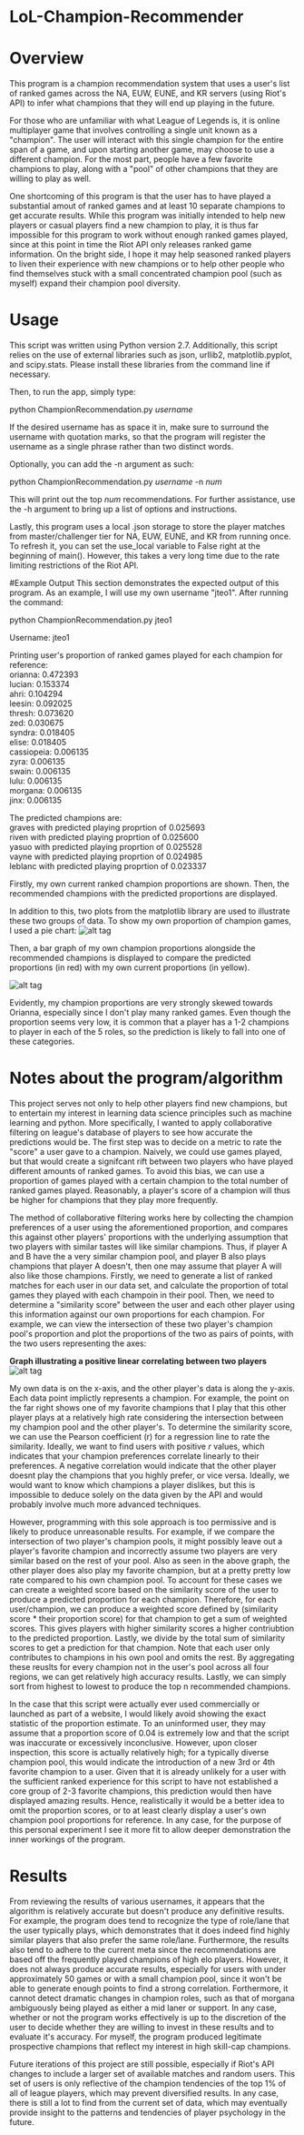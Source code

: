 # LoL-Champion-Recommender
# Overview
This program is a champion recommendation system that uses a user's list of ranked games across the NA, EUW, EUNE, and KR servers (using Riot's API) to infer what champions that they will end up playing in the future.

For those who are unfamiliar with what League of Legends is, it is online multiplayer game that involves controlling a single
unit known as a "champion". The user will interact with this single champion for the entire span of a game, and upon 
starting another game, may choose to use a different champion. For the most part, people have a few favorite champions to play, along with a "pool" of other champions that they are willing to play as well.

One shortcoming of this program is that the user has to have played a substantial amout of ranked games and at least 10 separate champions to get accurate results. While this program was initially intended to help new players or casual players find a new champion to play, it is thus far impossible for this program to work without enough ranked games played, since at this point in time the Riot API only releases ranked game information. On the bright side, I hope it may help seasoned ranked players to liven their experience with new champions or to help other people who find themselves stuck with a small concentrated champion pool (such as myself) expand their champion pool diversity.

# Usage
This script was written using Python version 2.7. Additionally, this script relies on the use of external libraries such as json, urllib2, matplotlib.pyplot, and scipy.stats. Please install these libraries from the command line if necessary.

Then, to run the app, simply type:

python ChampionRecommendation.py <i>username</i> 

If the desired username has as space it in, make sure to surround the username with quotation marks, so that the program will register the username as a single phrase rather than two distinct words.

Optionally, you can add the -n argument as such:

python ChampionRecommendation.py <i>username</i> -n <i>num</i>

This will print out the top <i>num</i> recommendations. For further assistance, use the -h argument to bring up a list of options and instructions.

Lastly, this program uses a local .json storage to store the player matches from master/challenger tier for NA, EUW, EUNE, and KR from running once. To refresh it, you can set the use_local variable to False right at the beginning of main(). However, this takes a very long time due to the rate limiting restrictions of the Riot API.

#Example Output
This section demonstrates the expected output of this program. As an example, I will use my own username "jteo1". After running the command:

python ChampionRecommendation.py jteo1

Username: jteo1

Printing user's proportion of ranked games played for each champion for reference: <br>
orianna: 0.472393 <br>
lucian: 0.153374 <br>
ahri: 0.104294 <br>
leesin: 0.092025 <br>
thresh: 0.073620 <br>
zed: 0.030675 <br>
syndra: 0.018405 <br>
elise: 0.018405 <br>
cassiopeia: 0.006135 <br>
zyra: 0.006135 <br>
swain: 0.006135 <br>
lulu: 0.006135 <br>
morgana: 0.006135 <br>
jinx: 0.006135 <br>

The predicted champions are: <br>
graves with predicted playing proprtion of 0.025693 <br>
riven with predicted playing proprtion of 0.025600 <br>
yasuo with predicted playing proprtion of 0.025528 <br>
vayne with predicted playing proprtion of 0.024985 <br>
leblanc with predicted playing proprtion of 0.023337 <br>

Firstly, my own current ranked champion proportions are shown. Then, the recommended champions with the predicted proportions are displayed.

In addition to this, two plots from the matplotlib library are used to illustrate these two groups of data. To show my own proportion of champion games, I used a pie chart:
![alt tag](https://github.com/jteo1/LoL-Champion-Recommender/blob/master/README%20pictures/example_pie_chart.PNG)

Then, a bar graph of my own champion proportions alongside the recommended champions is displayed to compare the predicted proportions (in red) with my own current proportions (in yellow).

![alt tag](https://github.com/jteo1/LoL-Champion-Recommender/blob/master/README%20pictures/example_bar_graph.PNG)

Evidently, my champion proportions are very strongly skewed towards Orianna, especially since I don't play many ranked games. Even though the proportion seems very low, it is common that a player has a 1-2 champions to player in each of the 5 roles, so the prediction is likely to fall into one of these categories.

# Notes about the program/algorithm
This project serves not only to help other players find new champions, but to entertain my interest in learning data science
principles such as machine learning and python. More specifically, I wanted to apply collaborative filtering on league's database of players to see how accurate the predictions would be. The first step was to decide on a metric to rate the "score" a user gave to a champion. Naively, we could use games played, but that would create a signifcant rift between two players who have played different amounts of ranked games. To avoid this bias, we can use a proportion of games played with a certain champion to the total number of ranked games played. Reasonably, a player's score of a champion will thus be higher for champions that they play more frequently.

The method of collaborative filtering works here by collecting the champion preferences of a user using the aforementioned proportion, and compares this against other players' proportions with the underlying assumption that two players with similar tastes will like similar champions. Thus, if player A and B have the a very similar champion pool, and player B also plays champions that player A doesn't, then one may assume that player A will also like those champions. Firstly, we need to generate a list of ranked matches for each user in our data set, and calculate the proportion of total games they played with each champoin in their pool. Then, we need to determine a "similarity score" between the user and each other player using this information against our own proportions for each champion. For example, we can view the intersection of these two player's champion pool's proportion and plot the proportions of the two as pairs of points, with the two users representing the axes:

<b>Graph illustrating a positive linear correlating between two players</b>
![alt tag](https://github.com/jteo1/LoL-Champion-Recommender/blob/master/README%20pictures/proportion%20regression.PNG)


My own data is on the x-axis, and the other player's data is along the y-axis. Each data point implictly represents a champion. For example, the point on the far right shows one of my favorite champions that I play that this other player plays at a relatively high rate considering the intersection between my champion pool and the other player's. To determine the 
similarity score, we can use the Pearson coefficient (r) for a regression line to rate the similarity. Ideally, we want to find users with positive <i>r</i> values, which indicates that your champion preferences correlate linearly to their preferences. A negative correlation would indicate that the other player doesnt play the champions that you highly prefer, or vice versa. Ideally, we would want to know which champions a player dislikes, but this is impossible to deduce solely on the data given by the API and would probably involve much more advanced techniques.

However, programming with this sole approach is too permissive and is likely to produce unreasonable results. For example, if we compare the intersection of two player's champion pools, it might possibly leave out a player's favorite champion and incorrectly assume two players are very similar based on the rest of your pool. Also as seen in the above graph, the other player does also play my favorite champion, but at a pretty pretty low rate compared to his own champion pool. To account for these cases we can create a weighted score based on the similarity score of the user to produce a predicted proportion for each champion. Therefore, for each user/champion, we can produce a weighted score defined by (similarity score * their proportion score) for that champion to get a sum of weighted scores. This gives players with higher similarity scores a higher contriubtion to the predicted proportion. Lastly, we divide by the total sum of similarity scores to get a prediction for that champion. Note that each user only contributes to champions in his own pool and omits the rest. By aggregating these reuslts for every champion not in the user's pool across all four regions, we can get relatively high accuracy results. Lastly, we can simply sort from highest to lowest to produce the top n recommended champions.

In the case that this script were actually ever used commercially or launched as part of a website, I would likely avoid showing the exact statistic of the proportion estimate. To an uninformed user, they may assume that a proportion score of 0.04 is extremely low and that the script was inaccurate or excessively inconclusive. However, upon closer inspection, this score is actually relatively high; for a typically diverse champion pool, this would indicate the introduction of a new 3rd or 4th favorite champion to a user. Given that it is already unlikely for a user with the sufficient ranked experience for this script to have not established a core group of 2-3 favorite champions, this prediction would then have displayed amazing results. Hence, realistically it would be a better idea to omit the proportion scores, or to at least clearly display a user's own champion pool proportions for reference. In any case, for the purpose of this personal experiment I see it more fit to allow deeper demonstration the inner workings of the program.

# Results
From reviewing the results of various usernames, it appears that the algorithm is relatively accurate but doesn't produce any definitive results. For example, the program does tend to recognize the type of role/lane that the user typically plays, which demonstrates that it does indeed find highly similar players that also prefer the same role/lane. Furthermore, the results also tend to adhere to the current meta since the recommendations are based off the frequently played champions of high elo players. However, it does not always produce accurate results, especially for users with under approximately 50 games or with a small champion pool, since it won't be able to generate enough points to find a strong correlation. Forthermore, it cannot detect dramatic changes in champion roles, such as that of morgana ambiguously being played as either a mid laner or support. In any case, whether or not the program works effectively is up to the discretion of the user to decide whether they are willing to invest in these results and to evaluate it's accuracy. For myself, the program produced legitimate prospective champions that reflect my interest in high skill-cap champions.

Future iterations of this project are still possible, especially if Riot's API changes to include a larger set of available matches and random users. This set of users is only reflective of the champion tendencies of the top 1% of all of league players, which may prevent diversified results. In any case, there is still a lot to find from the current set of data, which may eventually provide insight to the patterns and tendencies of player psychology in the future.
 


